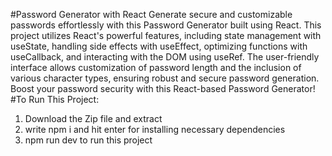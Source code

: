 #Password Generator with React
Generate secure and customizable passwords effortlessly with this Password Generator built using React. This project utilizes React's powerful features, including state management with useState, handling side effects with useEffect, optimizing functions with useCallback, and interacting with the DOM using useRef. The user-friendly interface allows customization of password length and the inclusion of various character types, ensuring robust and secure password generation. Boost your password security with this React-based Password Generator!  
#To Run This Project:
1. Download the Zip file and extract
2. write npm i and hit enter for installing necessary dependencies
3. npm run dev to run this project
